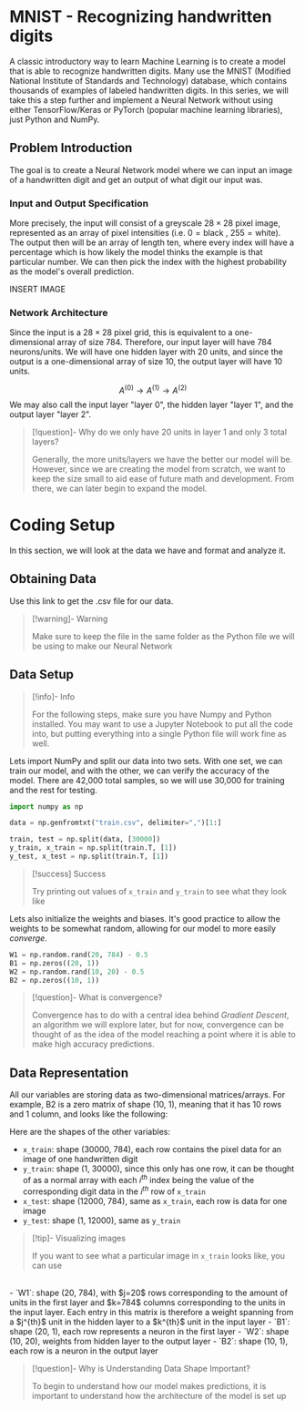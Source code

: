 # MNIST - Recognizing handwritten digits
A classic introductory way to learn Machine Learning is to create a model that is able to recognize handwritten digits. Many use the MNIST (Modified National Institute of Standards and Technology) database, which contains thousands of examples of labeled handwritten digits. In this series, we will take this a step further and implement a Neural Network without using either TensorFlow/Keras or PyTorch (popular machine learning libraries), just Python and NumPy.

## Problem Introduction
The goal is to create a Neural Network model where we can input an image of a handwritten digit and get an output of what digit our input was. 

### Input and Output Specification
More precisely, the input will consist of a greyscale $28\times28$ pixel image, represented as an array of pixel intensities (i.e. $0= \text{black}$ , $255 = \text{white}$). The output then will be an array of length ten, where every index will have a percentage which is how likely the model thinks the example is that particular number. We can then pick the index with the highest probability as the model's overall prediction.

INSERT IMAGE

### Network Architecture 
Since the input is a $28 \times 28$ pixel grid, this is equivalent to a one-dimensional array of size $784$. Therefore, our input layer will have $784$ neurons/units. We will have one hidden layer with $20$ units, and since the output is a one-dimensional array of size 10, the output layer will have $10$ units.
  

$$
A^{(0)} \rightarrow A^{(1)} \rightarrow A^{(2)}
$$
We may also call the input layer "layer 0", the hidden layer "layer 1", and the output layer "layer 2".

>[!question]- Why do we only have 20 units in layer 1 and only 3 total layers?
>
> Generally, the more units/layers we have the better our model will be. However, since we are creating the model from scratch, we want to keep the size small to aid ease of future math and development. From there, we can later begin to expand the model.

# Coding Setup
In this section, we will look at the data we have and format and analyze it.

## Obtaining Data

Use this link to get the .csv file for our data. 

>[!warning]- Warning
>
>Make sure to keep the file in the same folder as the Python file we will be using to make our Neural Network

## Data Setup

>[!info]- Info
>
> For the following steps, make sure you have Numpy and Python installed. You may want to use a Jupyter Notebook to put all the code into, but putting everything into a single Python file will work fine as well.

Lets import NumPy and split our data into two sets. With one set, we can train our model, and with the other, we can verify the accuracy of the model. There are 42,000 total samples, so we will use 30,000 for training and the rest for testing.

```python
import numpy as np

data = np.genfromtxt("train.csv", delimiter=",")[1:]

train, test = np.split(data, [30000])
y_train, x_train = np.split(train.T, [1])
y_test, x_test = np.split(train.T, [1])
```

>[!success] Success
>
> Try printing out values of `x_train` and `y_train` to see what they look like

Lets also initialize the weights and biases. It's good practice to allow the weights to be 
somewhat random, allowing for our model to more easily *converge*.

```python
W1 = np.random.rand(20, 784) - 0.5
B1 = np.zeros((20, 1))
W2 = np.random.rand(10, 20) - 0.5
B2 = np.zeros((10, 1))
```

>[!question]- What is convergence?
>
> Convergence has to do with a central idea behind *Gradient Descent*, an algorithm we will explore later, but for now, convergence can be thought of as the idea of the model reaching a point where it is able to make high accuracy predictions.

## Data Representation
All our variables are storing data as two-dimensional matrices/arrays. For example, B2 is a zero matrix of shape (10, 1), meaning that it has 10 rows and 1 column, and looks like the following:

Here are the shapes of the other variables:
- `x_train`: shape (30000, 784), each row contains the pixel data for an image of one handwritten digit
- `y_train`: shape (1, 30000), since this only has one row, it can be thought of as a normal array with each $i^{th}$ index being the value of the corresponding digit data in the $i^{th}$ row of `x_train`
- `x_test`: shape (12000, 784), same as `x_train`, each row is data for one image
- `y_test`: shape (1, 12000), same as `y_train`

> [!tip]- Visualizing images
> 
> If you want to see what a particular image in `x_train` looks like, you can use 
<br>
- `W1`: shape (20, 784), with $j=20$ rows corresponding to the amount of units in the first layer and $k=784$ columns corresponding to the units in the input layer.  Each entry in this matrix is therefore a weight spanning from a $j^{th}$ unit in the hidden layer to a $k^{th}$ unit in the input layer
- `B1`: shape (20, 1), each row represents a neuron in the first layer
- `W2`: shape (10, 20), weights from hidden layer to the output layer
- `B2`: shape (10, 1), each row is a neuron in the output layer

> [!question]- Why is Understanding Data Shape Important?
> 
> To begin to understand how our model makes predictions, it is important to understand how the architecture of the model is set up
